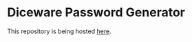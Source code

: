 # Diceware Password Generator

This repository is being hosted [here](https://william-wayland.github.io/diceware).
